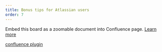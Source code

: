 ```yaml
---
title: Bonus tips for Atlassian users 
order: 7
---
```


Embed this board as a zoomable document into Confluence page. [Learn more](https://help.realtimeboard.com/support/solutions/articles/11000036073-realtimeboard-plugin-for-confluence)

[confluence plugin](howTo:confluence-plugin)
